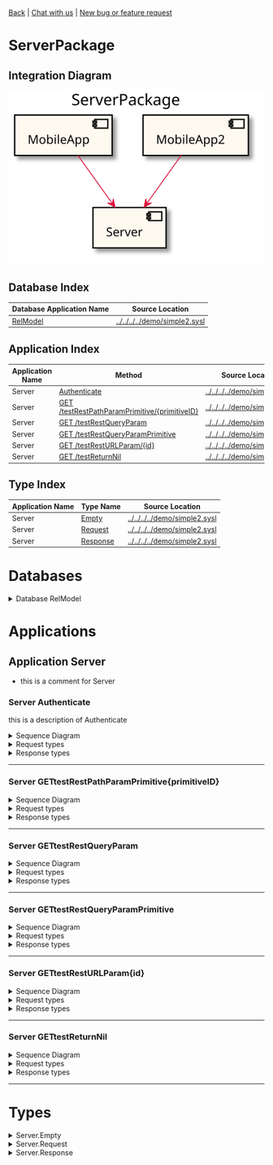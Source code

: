 

[Back](../README.md) | [Chat with us]() | [New bug or feature request]()


# ServerPackage

## Integration Diagram
![](integration.svg)








## Database Index
| Database Application Name  | Source Location |
----|----
[RelModel](#Database-RelModel) | [../../../../demo/simple2.sysl](../../../../demo/simple2.sysl)|  


## Application Index
| Application Name | Method | Source Location |
----|----|----
Server | [Authenticate](#Server-Authenticate) | [../../../../demo/simple2.sysl](../../../../demo/simple2.sysl)|  
Server | [GET /testRestPathParamPrimitive/{primitiveID}](#Server-GETtestRestPathParamPrimitive{primitiveID}) | [../../../../demo/simple2.sysl](../../../../demo/simple2.sysl)|  
Server | [GET /testRestQueryParam](#Server-GETtestRestQueryParam) | [../../../../demo/simple2.sysl](../../../../demo/simple2.sysl)|  
Server | [GET /testRestQueryParamPrimitive](#Server-GETtestRestQueryParamPrimitive) | [../../../../demo/simple2.sysl](../../../../demo/simple2.sysl)|  
Server | [GET /testRestURLParam/{id}](#Server-GETtestRestURLParam{id}) | [../../../../demo/simple2.sysl](../../../../demo/simple2.sysl)|  
Server | [GET /testReturnNil](#Server-GETtestReturnNil) | [../../../../demo/simple2.sysl](../../../../demo/simple2.sysl)|  

## Type Index
| Application Name | Type Name | Source Location |
----|----|----
Server | [Empty](#Server.Empty) | [../../../../demo/simple2.sysl](../../../../demo/simple2.sysl)|
Server | [Request](#Server.Request) | [../../../../demo/simple2.sysl](../../../../demo/simple2.sysl)|
Server | [Response](#Server.Response) | [../../../../demo/simple2.sysl](../../../../demo/simple2.sysl)|



# Databases



<details>
<summary>Database RelModel</summary>


![](RelModel/types.svg)
</details>




# Applications







## Application Server

- this is a comment for Server









### Server Authenticate
this is a description of Authenticate

<details>
<summary>Sequence Diagram</summary>

![](Server/authenticate.svg)
</details>

<details>
<summary>Request types</summary>

#### Request types





![](Server/request.svg)



</details>
<details>
<summary>Response types</summary>

#### Response types





![](Server/response.svg)



</details>

---





### Server GETtestRestPathParamPrimitive{primitiveID}


<details>
<summary>Sequence Diagram</summary>

![](Server/gettestrestpathparamprimitive{primitiveid}.svg)
</details>

<details>
<summary>Request types</summary>

#### Request types








#### Path Parameter

![](primitive/stringsimple.svg)



</details>
<details>
<summary>Response types</summary>

#### Response types





![](Server/response.svg)



</details>

---





### Server GETtestRestQueryParam


<details>
<summary>Sequence Diagram</summary>

![](Server/gettestrestqueryparam.svg)
</details>

<details>
<summary>Request types</summary>

#### Request types










#### Query Parameter

![](Server/request.svg)



#### Query Parameter

![](Server/request.svg)

</details>
<details>
<summary>Response types</summary>

#### Response types





![](Server/response.svg)



</details>

---





### Server GETtestRestQueryParamPrimitive


<details>
<summary>Sequence Diagram</summary>

![](Server/gettestrestqueryparamprimitive.svg)
</details>

<details>
<summary>Request types</summary>

#### Request types










#### Query Parameter

![](primitive/stringsimple.svg)

</details>
<details>
<summary>Response types</summary>

#### Response types





![](Server/response.svg)



</details>

---





### Server GETtestRestURLParam{id}


<details>
<summary>Sequence Diagram</summary>

![](Server/gettestresturlparam{id}.svg)
</details>

<details>
<summary>Request types</summary>

#### Request types








#### Path Parameter

![](Server/request.svg)



</details>
<details>
<summary>Response types</summary>

#### Response types





![](Server/response.svg)



</details>

---





### Server GETtestReturnNil


<details>
<summary>Sequence Diagram</summary>

![](Server/gettestreturnnil.svg)
</details>

<details>
<summary>Request types</summary>

#### Request types







</details>
<details>
<summary>Response types</summary>

#### Response types



No Response Types


</details>

---




# Types





<details>
<summary>Server.Empty</summary>

### Server.Empty

- Empty Empty Empty

![](Server/emptysimple.svg)

[Full Diagram](Server/empty.svg)

#### Fields

| Field name | Type | Description |
|----|----|----|

</details>
<details>
<summary>Server.Request</summary>

### Server.Request

- Request Request Request

![](Server/requestsimple.svg)

[Full Diagram](Server/request.svg)

#### Fields

| Field name | Type | Description |
|----|----|----|
| query | sequence of Response | |

</details>
<details>
<summary>Server.Response</summary>

### Server.Response

- Response Response Response

![](Server/responsesimple.svg)

[Full Diagram](Server/response.svg)

#### Fields

| Field name | Type | Description |
|----|----|----|
| balance | MegaDatabase.Empty | |
| query | MegaDatabase.Money | |

</details>

<div class="footer">


